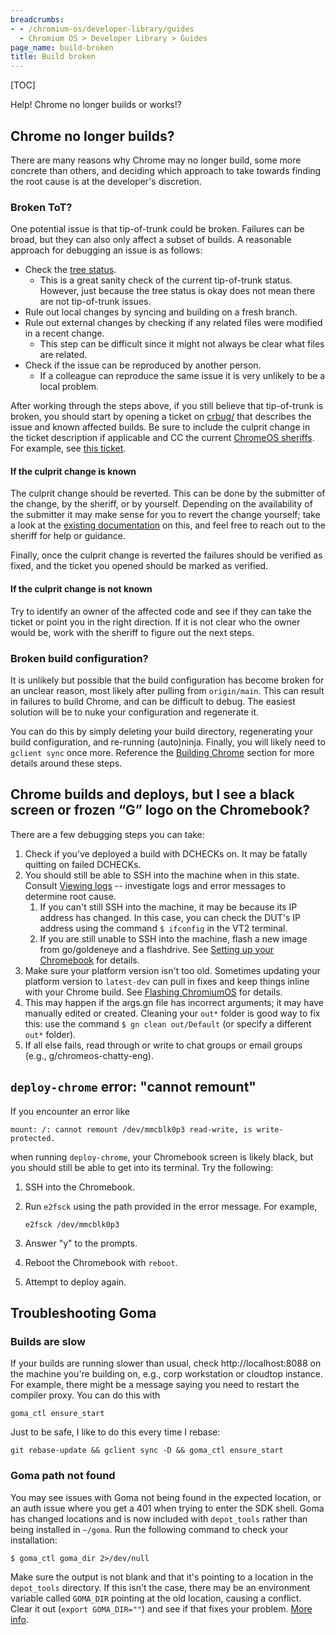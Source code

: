 ```yaml
---
breadcrumbs:
- - /chromium-os/developer-library/guides
  - Chromium OS > Developer Library > Guides
page_name: build-broken
title: Build broken
---
```


[TOC]

Help! Chrome no longer builds or works!?

## Chrome no longer builds?

There are many reasons why Chrome may no longer build, some more concrete than
others, and deciding which approach to take towards finding the root cause is at
the developer's discretion.

### Broken ToT?

One potential issue is that tip-of-trunk could be broken. Failures can be broad,
but they can also only affect a subset of builds. A reasonable approach for
debugging an issue is as follows:

*   Check the [tree status](https://chromiumos-status.appspot.com/).
    *   This is a great sanity check of the current tip-of-trunk status.
        However, just because the tree status is okay does not mean there are
        not tip-of-trunk issues.
*   Rule out local changes by syncing and building on a fresh branch.
*   Rule out external changes by checking if any related files were modified in
    a recent change.
    *   This step can be difficult since it might not always be clear what files
        are related.
*   Check if the issue can be reproduced by another person.
    *   If a colleague can reproduce the same issue it is very unlikely to be a
        local problem.

After working through the steps above, if you still believe that tip-of-trunk is
broken, you should start by opening a ticket on [crbug/](http://crbug/) that
describes the issue and known affected builds. Be sure to include the culprit
change in the ticket description if applicable and CC the current
[ChromeOS sheriffs](http://go/chromecals). For example, see
[this ticket](http://crbug/1221630).

#### If the culprit change is known

The culprit change should be reverted. This can be done by the submitter of the
change, by the sheriff, or by yourself. Depending on the availability of the
submitter it may make sense for you to revert the change yourself; take a look
at the
[existing documentation](http://go/cros-sheriff-ref#how-can-i-revert-a-commit)
on this, and feel free to reach out to the sheriff for help or guidance.

Finally, once the culprit change is reverted the failures should be verified as
fixed, and the ticket you opened should be marked as verified.

#### If the culprit change is not known

Try to identify an owner of the affected code and see if they can take the
ticket or point you in the right direction. If it is not clear who the owner
would be, work with the sheriff to figure out the next steps.

### Broken build configuration?

It is unlikely but possible that the build configuration has become broken for
an unclear reason, most likely after pulling from `origin/main`. This can result
in failures to build Chrome, and can be difficult to debug. The easiest solution
will be to nuke your configuration and regenerate it.

You can do this by simply deleting your build directory, regenerating your build
configuration, and re-running (auto)ninja. Finally, you will likely need to
`gclient sync` once more. Reference the
[Building Chrome](/chromium-os/developer-library/getting-started) section for more details around
these steps.

## Chrome builds and deploys, but I see a black screen or frozen “G” logo on the Chromebook?

There are a few debugging steps you can take:

1.  Check if you’ve deployed a build with DCHECKs on. It may be fatally quitting
    on failed DCHECKs.
2.  You should still be able to SSH into the machine when in this state. Consult
    [Viewing logs](/chromium-os/developer-library/guides/logging/logging) -- investigate logs and
    error messages to determine root cause.
    1. If you can't still SSH into the machine, it may be because its IP
       address has changed. In this case, you can check the DUT's IP address
       using the command `$ ifconfig` in the VT2 terminal.
    2. If you are still unable to SSH into the machine, flash a new image from
       go/goldeneye and a flashdrive. See
       [Setting up your Chromebook](/chromium-os/developer-library/getting-started) for details.
3.  Make sure your platform version isn't too old. Sometimes updating your
    platform version to `latest-dev` can pull in fixes and keep things inline
    with your Chrome build. See [Flashing ChromiumOS](/chromium-os/developer-library/guides/device/flashing-chromiumos)
    for details.
4.  This may happen if the args.gn file has incorrect arguments; it may have
    manually edited or created. Cleaning your `out*` folder is good way to fix
    this: use the command `$ gn clean out/Default` (or specify a different
    `out*` folder).
5.  If all else fails, read through or write to chat groups or email groups
    (e.g., g/chromeos-chatty-eng).

## `deploy-chrome` error: "cannot remount"

If you encounter an error like

```
mount: /: cannot remount /dev/mmcblk0p3 read-write, is write-protected.
```

when running `deploy-chrome`, your Chromebook screen is likely black, but you
should still be able to get into its terminal. Try the following:

1.  SSH into the Chromebook.
2.  Run `e2fsck` using the path provided in the error message. For example,

    ```
    e2fsck /dev/mmcblk0p3
    ```

3.  Answer "y" to the prompts.

4.  Reboot the Chromebook with `reboot`.

5.  Attempt to deploy again.

## Troubleshooting Goma

### Builds are slow

If your builds are running slower than usual, check http://localhost:8088 on the
machine you're building on, e.g., corp workstation or cloudtop instance. For
example, there might be a message saying you need to restart the compiler proxy.
You can do this with

```
goma_ctl ensure_start
```
Just to be safe, I like to do this every time I rebase:

```
git rebase-update && gclient sync -D && goma_ctl ensure_start
```

### Goma path not found

You may see issues with Goma not being found in the expected location, or an
auth issue where you get a 401 when trying to enter the SDK shell. Goma has
changed locations and is now included with `depot_tools` rather than being
installed in `~/goma`. Run the following command to check your installation:

```shell
$ goma_ctl goma_dir 2>/dev/null
```

Make sure the output is not blank and that it's pointing to a location in the
`depot_tools` directory. If this isn't the case, there may be an environment
variable called `GOMA_DIR` pointing at the old location, causing a conflict.
Clear it out (`export GOMA_DIR=""`) and see if that fixes your problem.
[More info](https://g3doc.corp.google.com/devtools/goma/g3doc/how-to-use-goma/how-to-build-chrome-with-goma.md).